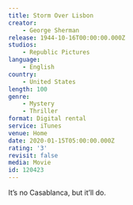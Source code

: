 ```yaml
---
title: Storm Over Lisbon
creator:
    - George Sherman
release: 1944-10-16T00:00:00.000Z
studios:
    - Republic Pictures
language:
    - English
country:
    - United States
length: 100
genre:
    - Mystery
    - Thriller
format: Digital rental
service: iTunes
venue: Home
date: 2020-01-15T05:00:00.000Z
rating: '3'
revisit: false
media: Movie
id: 120423
---
```


It’s no Casablanca, but it’ll do.
